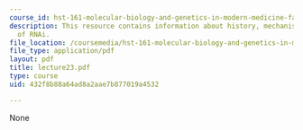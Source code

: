 ```yaml
---
course_id: hst-161-molecular-biology-and-genetics-in-modern-medicine-fall-2007
description: This resource contains information about history, mechanisms and applications
  of RNAi.
file_location: /coursemedia/hst-161-molecular-biology-and-genetics-in-modern-medicine-fall-2007/432f8b88a64ad8a2aae7b877019a4532_lecture23.pdf
file_type: application/pdf
layout: pdf
title: lecture23.pdf
type: course
uid: 432f8b88a64ad8a2aae7b877019a4532

---
```

None